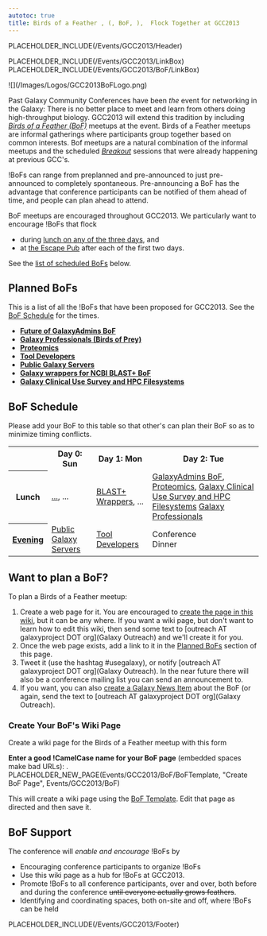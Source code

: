 ```yaml
---
autotoc: true
title: Birds of a Feather , (, BoF, ),  Flock Together at GCC2013
---
```

PLACEHOLDER_INCLUDE(/Events/GCC2013/Header)



PLACEHOLDER_INCLUDE(/Events/GCC2013/LinkBox)
PLACEHOLDER_INCLUDE(/Events/GCC2013/BoF/LinkBox)

<div class='left'>![](/Images/Logos/GCC2013BoFLogo.png)</div>

Past Galaxy Community Conferences have been *the* event for networking in the Galaxy: There is no better place to meet and learn from others doing high-throughput biology.  GCC2013 will extend this tradition by including *[Birds of a Feather (BoF)](http://en.wikipedia.org/wiki/Birds_of_a_feather_(computing))* meetups at the event.  Birds of a Feather meetups are informal gatherings where participants group together based on common interests.  Bof meetups are a natural combination of the informal meetups and the scheduled *[Breakout](/src/Events/GCC2012/Program/Breakouts/index.md)* sessions that were already happening at previous GCC's.

!BoFs can range from preplanned and pre-announced to just pre-announced to completely spontaneous.  Pre-announcing a BoF has the advantage that conference participants can be notified of them ahead of time, and people can plan ahead to attend.

BoF meetups are encouraged throughout GCC2013.  We particularly want to encourage !BoFs that flock 
* during [lunch on any of the three days](/src/Events/GCC2013/Program/index.md), and
* at [the Escape Pub](/Events/GCC2013/Program#escape-to-the-pub) after each of the first two days.

See the [list of scheduled BoFs](#bof-schedule) below.



## Planned BoFs

This is a list of all the !BoFs that have been proposed for GCC2013.  See the [BoF Schedule](#bof-schedule) for the times.

* **[Future of GalaxyAdmins BoF](GalaxyAdmins)**
* **[Galaxy Professionals (Birds of Prey)](GalaxyProfessionals)**
* **[Proteomics](Proteomics)**
* **[Tool Developers](ToolDevelopers)**
* **[Public Galaxy Servers](/src/Events/GCC2013/BoF/PublicGalaxyServers/index.md)**
* **[Galaxy wrappers for NCBI BLAST+ BoF](GalaxyBlast)**
* **[Galaxy Clinical Use Survey and HPC Filesystems](ClinicalUseHPCFileSystems)**

## BoF Schedule

Please add your BoF to this table so that other's can plan their BoF so as to minimize timing conflicts.

<table>
  <tr class="th" >
    <th> </th>
    <th> Day 0: Sun </th>
    <th> Day 1: Mon </th>
    <th> Day 2: Tue </th>
  </tr>
  <tr>
    <th> Lunch </th>
    <td> <a href='BoFName'>...</a>, ... </td>
    <td> <a href='/Events/GCC2013/BoF/GalaxyBlast'>BLAST+ Wrappers</a>, ... </td>
    <td> <a href='GalaxyAdmins'>GalaxyAdmins BoF</a>, <a href='Proteomics'>Proteomics</a>, <a href='ClinicalUseHPCFileSystems'>Galaxy Clinical Use Survey and HPC Filesystems</a> <a href='GalaxyProfessionals'>Galaxy Professionals</a></td>
  </tr>
  <tr>
    <th> <a href='/Events/GCC2013/Program#escape-to-the-pub'>Evening</a> </th>
    <td> <a href='/Events/GCC2013/BoF/PublicGalaxyServers'>Public Galaxy Servers</a>  </td>
    <td> <a href='ToolDevelopers'>Tool Developers</a> </td>
    <td> Conference<br />Dinner </td>
  </tr>
</table>


## Want to plan a BoF?

To plan a Birds of a Feather meetup:

1. Create a web page for it.  You are encouraged to [create the page in this wiki](#create-your-bofs-wiki-page), but it can be any where.  If you want a wiki page, but don't want to learn how to edit this wiki, then send some text to [outreach AT galaxyproject DOT org](Galaxy Outreach) and we'll create it for you.
1. Once the web page exists, add a link to it in the [Planned BoFs](#planned-bofs) section of this page.
1. Tweet it (use the hashtag #usegalaxy), or notify [outreach AT galaxyproject DOT org](Galaxy Outreach).  In the near future there will also be a conference mailing list you can send an announcement to.
1. If you want, you can also [create a Galaxy News Item](/News#add-a-news-item) about the BoF (or again, send the text to [outreach AT galaxyproject DOT org](Galaxy Outreach).

### Create Your BoF's Wiki Page

Create a wiki page for the Birds of a Feather meetup with this form

**Enter a good !CamelCase name for your BoF page** (embedded spaces make bad URLs):
. PLACEHOLDER_NEW_PAGE(Events/GCC2013/BoF/BoFTemplate, "Create BoF Page", Events/GCC2013/BoF)

This will create a wiki page using the [BoF Template](BoFTemplate).  Edit that page as directed and then save it.

## BoF Support

The conference will *enable and encourage* !BoFs by

* Encouraging conference participants to organize !BoFs
* Use this wiki page as a hub for !BoFs at GCC2013.
* Promote !BoFs to all conference participants, over and over, both before and during the conference ~~until everyone actually grows feathers~~.
* Identifying and coordinating spaces, both on-site and off, where !BoFs can be held

PLACEHOLDER_INCLUDE(/Events/GCC2013/Footer)
